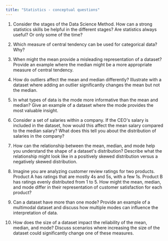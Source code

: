 ```yaml
---
title: "Statistics - conceptual questions"
---
```


1. Consider the stages of the Data Science Method. How can a strong statistics skills be helpful in the different stages? Are statistics always useful? Or only some of the time? 

2. Which measure of central tendency can be used for categorical data? Why?

3. When might the mean provide a misleading representation of a dataset? Provide an example where the median might be a more appropriate measure of central tendency.

4. How do outliers affect the mean and median differently? Illustrate with a dataset where adding an outlier significantly changes the mean but not the median.

5. In what types of data is the mode more informative than the mean and median? Give an example of a dataset where the mode provides the most valuable insight.

6. Consider a set of salaries within a company. If the CEO's salary is included in the dataset, how would this affect the mean salary compared to the median salary? What does this tell you about the distribution of salaries in the company?

7. How can the relationship between the mean, median, and mode help you understand the shape of a dataset's distribution? Describe what the relationship might look like in a positively skewed distribution versus a negatively skewed distribution.

8. Imagine you are analyzing customer review ratings for two products. Product A has ratings that are mostly 4s and 5s, with a few 1s. Product B has ratings evenly distributed from 1 to 5. How might the mean, median, and mode differ in their representation of customer satisfaction for each product?

9. Can a dataset have more than one mode? Provide an example of a multimodal dataset and discuss how multiple modes can influence the interpretation of data.

10. How does the size of a dataset impact the reliability of the mean, median, and mode? Discuss scenarios where increasing the size of the dataset could significantly change one of these measures.

